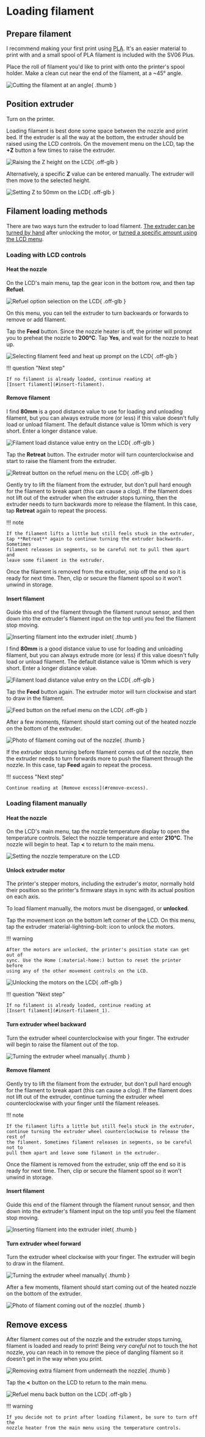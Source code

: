 # Loading filament

## Prepare filament

I recommend making your first print using [PLA][wiki-pla]. It's an easier
material to print with and a small spool of PLA filament is included with the
SV06 Plus.

Place the roll of filament you'd like to print with onto the printer's spool
holder. Make a clean cut near the end of the filament, at a ~45° angle.

![Cutting the filament at an angle][photo-cut-filament]{ .thumb }

## Position extruder

Turn on the printer.

Loading filament is best done some space between the nozzle and print bed. If
the extruder is all the way at the bottom, the extruder should be raised using
the LCD controls. On the movement menu on the LCD, tap the **+Z** button a few
times to raise the extruder.

![Raising the Z height on the LCD][lcd-raise-z]{ .off-glb }

Alternatively, a specific **Z** value can be entered manually. The extruder will
then move to the selected height.

![Setting Z to 50mm on the LCD][lcd-set-z-50]{ .off-glb }

## Filament loading methods

There are two ways turn the extruder to load filament.
[The extruder can be turned by hand](#loading-filament-manually)
after unlocking the motor, or
[turned a specific amount using the LCD menu](#loading-with-lcd-controls).

### Loading with LCD controls

#### Heat the nozzle

On the LCD's main menu, tap the gear icon in the bottom row, and then tap
**Refuel**.

![Refuel option selection on the LCD][lcd-refuel-select]{ .off-glb }

On this menu, you can tell the extruder to turn backwards or forwards to remove
or add filament.

Tap the **Feed** button. Since the nozzle heater is off, the printer will prompt
you to preheat the nozzle to **200°C**. Tap **Yes**, and wait for the nozzle to
heat up.

![Selecting filament feed and heat up prompt on the LCD][lcd-feed-heat]{ .off-glb }

!!! question "Next step"

    If no filament is already loaded, continue reading at
    [Insert filament](#insert-filament).

#### Remove filament

I find **80mm** is a good distance value to use for loading and unloading
filament, but you can always extrude more (or less) if this value doesn't fully
load or unload filament. The default distance value is 10mm which is very short.
Enter a longer distance value.

![Filament load distance value entry on the LCD][lcd-feed-distance]{ .off-glb }

Tap the **Retreat** button. The extruder motor will turn counterclockwise and
start to raise the filament from the extruder.

![Retreat button on the refuel menu on the LCD][lcd-refuel-hot-retreat]{ .off-glb }

Gently try to lift the filament from the extruder, but don't pull hard enough
for the filament to break apart (this can cause a clog). If the filament does
not lift out of the extruder when the extruder stops turning, then the extruder
needs to turn backwards more to release the filament. In this case, tap
**Retreat** again to repeat the process.

!!! note

    If the filament lifts a little but still feels stuck in the extruder,
    tap **Retreat** again to continue turning the extruder backwards. Sometimes
    filament releases in segments, so be careful not to pull them apart and
    leave some filament in the extruder.

Once the filament is removed from the extruder, snip off the end so it is ready
for next time. Then, clip or secure the filament spool so it won't unwind in
storage.

#### Insert filament

Guide this end of the filament through the filament runout sensor, and then down
into the extruder's filament input on the top until you feel the filament stop
moving.

![Inserting filament into the extruder inlet][clip-insert-filament]{ .thumb }

I find **80mm** is a good distance value to use for loading and unloading
filament, but you can always extrude more (or less) if this value doesn't fully
load or unload filament. The default distance value is 10mm which is very short.
Enter a longer distance value.

![Filament load distance value entry on the LCD][lcd-feed-distance]{ .off-glb }

Tap the **Feed** button again. The extruder motor will turn clockwise and start
to draw in the filament.

![Feed button on the refuel menu on the LCD][lcd-refuel-hot-feed]{ .off-glb }

After a few moments, filament should start coming out of the
heated nozzle on the bottom of the extruder.

![Photo of filament coming out of the nozzle][photo-filament-load-extrusion]{ .thumb }

If the extruder stops turning before filament comes out of the nozzle, then the
extruder needs to turn forwards more to push the filament through the nozzle. In
this case, tap **Feed** again to repeat the process.

!!! success "Next step"

    Continue reading at [Remove excess](#remove-excess).

### Loading filament manually

#### Heat the nozzle

On the LCD's main menu, tap the nozzle temperature display to open the
temperature controls. Select the nozzle temperature and enter **210°C**. The
nozzle will begin to heat. Tap **&lt;** to return to the main menu.

![Setting the nozzle temperature on the LCD][lcd-set-nozzle-temperature]

#### Unlock extruder motor

The printer's stepper motors, including the extruder's motor, normally hold
their position so the printer's firmware stays in sync with its actual position
on each axis.

To load filament manually, the motors must be disengaged, or **unlocked**.

Tap the movement icon on the bottom left corner of the LCD. On this menu, tap
the extruder :material-lightning-bolt: icon to unlock the motors.

!!! warning

    After the motors are unlocked, the printer's position state can get out of
    sync. Use the Home (:material-home:) button to reset the printer before
    using any of the other movement controls on the LCD.

![Unlocking the motors on the LCD][lcd-unlock-motors]{ .off-glb }

!!! question "Next step"

    If no filament is already loaded, continue reading at
    [Insert filament](#insert-filament_1).

#### Turn extruder wheel backward

Turn the extruder wheel counterclockwise with your finger. The extruder will
begin to raise the filament out of the top.

![Turning the extruder wheel manually][clip-turn-extruder-reverse]{ .thumb }

#### Remove filament

Gently try to lift the filament from the extruder, but don't pull hard enough
for the filament to break apart (this can cause a clog). If the filament does
not lift out of the extruder, continue turning the extruder wheel
counterclockwise with your finger until the filament releases.

!!! note

    If the filament lifts a little but still feels stuck in the extruder,
    continue turning the extruder wheel counterclockwise to release the rest of
    the filament. Sometimes filament releases in segments, so be careful not to
    pull them apart and leave some filament in the extruder.

Once the filament is removed from the extruder, snip off the end so it is ready
for next time. Then, clip or secure the filament spool so it won't unwind in
storage.

#### Insert filament

Guide this end of the filament through the filament runout sensor, and then down
into the extruder's filament input on the top until you feel the filament stop
moving.

![Inserting filament into the extruder inlet][clip-insert-filament]{ .thumb }

#### Turn extruder wheel forward

Turn the extruder wheel clockwise with your finger. The extruder will begin to
draw in the filament.

![Turning the extruder wheel manually][clip-turn-extruder]{ .thumb }

After a few moments, filament should start coming out of the
heated nozzle on the bottom of the extruder.

![Photo of filament coming out of the nozzle][photo-filament-load-extrusion]{ .thumb }

## Remove excess

After filament comes out of the nozzle and the extruder stops turning, filament
is loaded and ready to print! Being *very careful* not to touch the hot nozzle,
you can reach in to remove the piece of dangling filament so it doesn't get in
the way when you print.

![Removing extra filament from underneath the nozzle][clip-remove-extra-filament]{ .thumb }

Tap the **&lt;** button on the LCD to return to the main menu.

![Refuel menu back button on the LCD][lcd-refuel-back]{ .off-glb }

!!! warning

    If you decide not to print after loading filament, be sure to turn off the
    nozzle heater from the main menu using the temperature controls.


[clip-insert-filament]: ../img/clip-insert-filament.webp
[clip-remove-extra-filament]: ../img/clip-remove-extra-filament.webp
[clip-turn-extruder-reverse]: ../img/clip-turn-extruder-reverse.webp
[clip-turn-extruder]: ../img/clip-turn-extruder.webp
[lcd-feed-distance]: ../img/lcd-feed-distance.webp
[lcd-feed-heat]: ../img/lcd-feed-heat.webp
[lcd-raise-z]: ../img/lcd-raise-z.webp
[lcd-refuel-back]: ../img/lcd-refuel-back.jpg
[lcd-refuel-hot-feed]: ../img/lcd-refuel-hot-feed.jpg
[lcd-refuel-hot-retreat]: ../img/lcd-refuel-hot-retreat.jpg
[lcd-refuel-select]: ../img/lcd-refuel-select.webp
[lcd-set-z-50]: ../img/lcd-set-z-50.webp
[lcd-set-nozzle-temperature]: ../img/lcd-set-nozzle-temperature.webp
[lcd-unlock-motors]: ../img/lcd-unlock-motors.webp
[photo-cut-filament]: ../img/photo-cut-filament.jpg
[photo-filament-load-extrusion]: ../img/photo-filament-load-extrusion.jpg
[wiki-pla]: https://en.wikipedia.org/wiki/Polylactic_acid
